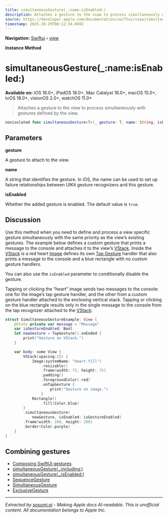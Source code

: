 ```yaml
---
title: simultaneousGesture(_:name:isEnabled:)
description: Attaches a gesture to the view to process simultaneously with gestures defined by the view.
source: https://developer.apple.com/documentation/swiftui/view/simultaneousgesture(_:name:isenabled:)
timestamp: 2025-10-29T00:12:34.049Z
---
```


**Navigation:** [Swiftui](/documentation/swiftui) › [view](/documentation/swiftui/view)

**Instance Method**

# simultaneousGesture(_:name:isEnabled:)

**Available on:** iOS 18.0+, iPadOS 18.0+, Mac Catalyst 18.0+, macOS 15.0+, tvOS 18.0+, visionOS 2.0+, watchOS 11.0+

> Attaches a gesture to the view to process simultaneously with gestures defined by the view.

```swift
nonisolated func simultaneousGesture<T>(_ gesture: T, name: String, isEnabled: Bool = true) -> some View where T : Gesture
```

## Parameters

**gesture**

A gesture to attach to the view.



**name**

A string that identifies the gesture. In iOS, the name can be used to set up failure relationships between UIKit gesture recognizers and this gesture.



**isEnabled**

Whether the added gesture is enabled. The default value is `true`.



## Discussion

Use this method when you need to define and process  a view specific gesture simultaneously with the same priority as the view’s existing gestures. The example below defines a custom gesture that prints a message to the console and attaches it to the view’s [VStack](/documentation/swiftui/vstack). Inside the [VStack](/documentation/swiftui/vstack) is a red heart [Image](/documentation/swiftui/image) defines its own [Tap Gesture](/documentation/swiftui/tapgesture) handler that also prints a message to the console and a blue rectangle with no custom gesture handlers.

You can also use the `isEnabled` parameter to conditionally disable the gesture.

Tapping or clicking the “heart” image sends two messages to the console: one for the image’s tap gesture handler, and the other from a custom gesture handler attached to the enclosing vertical stack. Tapping or clicking on the blue rectangle results only in the single message to the console from the tap recognizer attached to the [VStack](/documentation/swiftui/vstack):

```swift
struct SimultaneousGestureExample: View {
    @State private var message = "Message"
    var isGestureEnabled: Bool
    let newGesture = TapGesture().onEnded {
        print("Gesture on VStack.")
    }

    var body: some View {
        VStack(spacing:25) {
            Image(systemName: "heart.fill")
                .resizable()
                .frame(width: 75, height: 75)
                .padding()
                .foregroundColor(.red)
                .onTapGesture {
                    print("Gesture on image.")
                }
            Rectangle()
                .fill(Color.blue)
        }
        .simultaneousGesture(
            newGesture, isEnabled: isGestureEnabled)
        .frame(width: 200, height: 200)
        .border(Color.purple)
    }
}
```

## Combining gestures

- [Composing SwiftUI gestures](/documentation/swiftui/composing-swiftui-gestures)
- [simultaneousGesture(_:including:)](/documentation/swiftui/view/simultaneousgesture(_:including:))
- [simultaneousGesture(_:isEnabled:)](/documentation/swiftui/view/simultaneousgesture(_:isenabled:))
- [SequenceGesture](/documentation/swiftui/sequencegesture)
- [SimultaneousGesture](/documentation/swiftui/simultaneousgesture)
- [ExclusiveGesture](/documentation/swiftui/exclusivegesture)

---

*Extracted by [sosumi.ai](https://sosumi.ai) - Making Apple docs AI-readable.*
*This is unofficial content. All documentation belongs to Apple Inc.*
